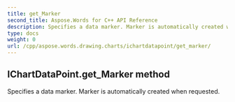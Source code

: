 ```yaml
---
title: get_Marker
second_title: Aspose.Words for C++ API Reference
description: Specifies a data marker. Marker is automatically created when requested. 
type: docs
weight: 0
url: /cpp/aspose.words.drawing.charts/ichartdatapoint/get_marker/
---
```

## IChartDataPoint.get_Marker method


Specifies a data marker. Marker is automatically created when requested.

